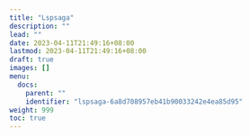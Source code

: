 ```yaml
---
title: "Lspsaga"
description: ""
lead: ""
date: 2023-04-11T21:49:16+08:00
lastmod: 2023-04-11T21:49:16+08:00
draft: true
images: []
menu:
  docs:
    parent: ""
    identifier: "lspsaga-6a8d708957eb41b90033242e4ea85d95"
weight: 999
toc: true
---
```

